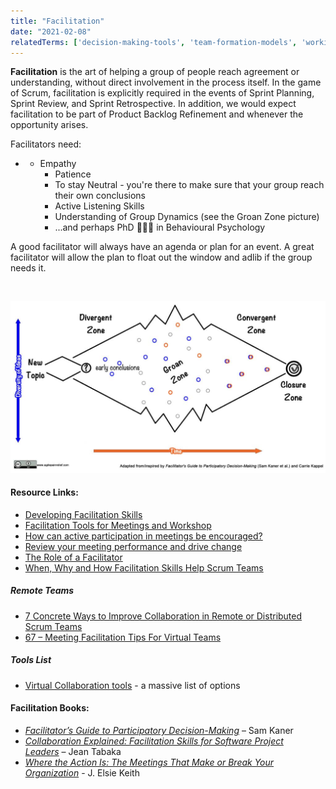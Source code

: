 ```yaml
---
title: "Facilitation"
date: "2021-02-08"
relatedTerms: ['decision-making-tools', 'team-formation-models', 'working-agreements']
---
```


**Facilitation** is the art of helping a group of people reach agreement or understanding, without direct involvement in the process itself. In the game of Scrum, facilitation is explicitly required in the events of Sprint Planning, Sprint Review, and Sprint Retrospective. In addition, we would expect facilitation to be part of Product Backlog Refinement and whenever the opportunity arises.

Facilitators need:

- - Empathy
    - Patience
    - To stay Neutral - you're there to make sure that your group reach their own conclusions
    - Active Listening Skills
    - Understanding of Group Dynamics (see the Groan Zone picture)
    - ...and perhaps PhD 👩🏽‍🎓 in Behavioural Psychology

A good facilitator will always have an agenda or plan for an event. A great facilitator will allow the plan to float out the window and adlib if the group needs it.

 

![Kaner Diagram of Participation - Divergent Thinking - Groan Zone](images/Kaner-Diagram-of-Participation-Divergent-Thinking-1024x557.jpg)

#### Resource Links:

- [Developing Facilitation Skills](https://ctb.ku.edu/en/table-of-contents/leadership/group-facilitation/facilitation-skills/main)
- [Facilitation Tools for Meetings and Workshop](https://www.seedsforchange.org.uk/tools.pdf)
- [How can active participation in meetings be encouraged?](https://www.retrium.com/blog/how-to-encourage-your-team-to-speak-up-in-meetings)
- [Review your meeting performance and drive change](https://coda.io/@elise-keith/meeting-culture-how-to-achieve-meeting-performance-excellence)
- [The Role of a Facilitator](https://www.mindtools.com/pages/article/RoleofAFacilitator.htm)
- [When, Why and How Facilitation Skills Help Scrum Teams](https://www.infoq.com/articles/facilitation-skill-scrum/)

##### Remote Teams

- [7 Concrete Ways to Improve Collaboration in Remote or Distributed Scrum Teams](https://medium.com/serious-scrum/7-concrete-ways-to-improve-collaboration-in-remote-or-distributed-scrum-teams-7940fbaed52d)
- [67 – Meeting Facilitation Tips For Virtual Teams](https://www.collaborationsuperpowers.com/67-meeting-facilitation-tips-for-remote-teams/)

##### Tools List

- [Virtual Collaboration tools](https://www.collaborationsuperpowers.com/tools/) - a massive list of options

#### Facilitation Books:

- [_Facilitator’s Guide to Participatory Decision-Making_](https://www.amazon.ca/Facilitators-Guide-Participatory-Decision-Making-Kaner/dp/1118404955/&tag=notesfromatoo-20) – Sam Kaner
- [_Collaboration Explained: Facilitation Skills for Software Project Leaders_](https://www.amazon.ca/Collaboration-Explained-Facilitation-Software-Project/dp/0321268776/&tag=notesfromatoo-20) – Jean Tabaka
- [_Where the Action Is: The Meetings That Make or Break Your Organization_](https://www.amazon.ca/Where-Action-Meetings-Break-Organization/dp/1732205221/) - J. Elsie Keith

